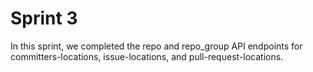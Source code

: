 # Sprint 3

In this sprint, we completed the repo and repo_group API endpoints for committers-locations, issue-locations, and pull-request-locations.
